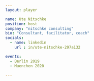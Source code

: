 ```yaml
---
layout: player

name: Ute Nitschke
position: host
company: "nitschke consulting"
bio: "Consultant, facilitator, coach"
socials:
  - name: linkedin
    url : in/ute-nitschke-297a132

events:
  - Berlin 2019
  - Muenchen 2020

---
```

